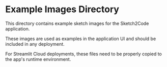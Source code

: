 # Example Images Directory

This directory contains example sketch images for the Sketch2Code application.

These images are used as examples in the application UI and should be included in any deployment.

For Streamlit Cloud deployments, these files need to be properly copied to the app's runtime environment. 